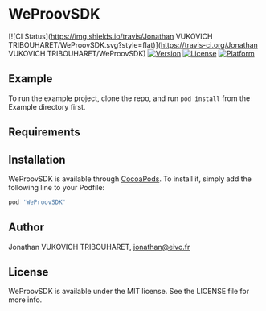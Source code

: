 # WeProovSDK

[![CI Status](https://img.shields.io/travis/Jonathan VUKOVICH TRIBOUHARET/WeProovSDK.svg?style=flat)](https://travis-ci.org/Jonathan VUKOVICH TRIBOUHARET/WeProovSDK)
[![Version](https://img.shields.io/cocoapods/v/WeProovSDK.svg?style=flat)](https://cocoapods.org/pods/WeProovSDK)
[![License](https://img.shields.io/cocoapods/l/WeProovSDK.svg?style=flat)](https://cocoapods.org/pods/WeProovSDK)
[![Platform](https://img.shields.io/cocoapods/p/WeProovSDK.svg?style=flat)](https://cocoapods.org/pods/WeProovSDK)

## Example

To run the example project, clone the repo, and run `pod install` from the Example directory first.

## Requirements

## Installation

WeProovSDK is available through [CocoaPods](https://cocoapods.org). To install
it, simply add the following line to your Podfile:

```ruby
pod 'WeProovSDK'
```

## Author

Jonathan VUKOVICH TRIBOUHARET, jonathan@eivo.fr

## License

WeProovSDK is available under the MIT license. See the LICENSE file for more info.

